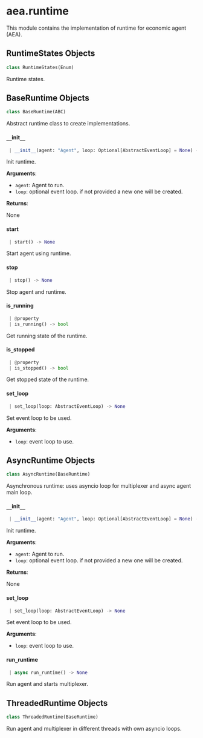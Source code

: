 <a name=".aea.runtime"></a>
# aea.runtime

This module contains the implementation of runtime for economic agent (AEA).

<a name=".aea.runtime.RuntimeStates"></a>
## RuntimeStates Objects

```python
class RuntimeStates(Enum)
```

Runtime states.

<a name=".aea.runtime.BaseRuntime"></a>
## BaseRuntime Objects

```python
class BaseRuntime(ABC)
```

Abstract runtime class to create implementations.

<a name=".aea.runtime.BaseRuntime.__init__"></a>
#### `__`init`__`

```python
 | __init__(agent: "Agent", loop: Optional[AbstractEventLoop] = None) -> None
```

Init runtime.

**Arguments**:

- `agent`: Agent to run.
- `loop`: optional event loop. if not provided a new one will be created.

**Returns**:

None

<a name=".aea.runtime.BaseRuntime.start"></a>
#### start

```python
 | start() -> None
```

Start agent using runtime.

<a name=".aea.runtime.BaseRuntime.stop"></a>
#### stop

```python
 | stop() -> None
```

Stop agent and runtime.

<a name=".aea.runtime.BaseRuntime.is_running"></a>
#### is`_`running

```python
 | @property
 | is_running() -> bool
```

Get running state of the runtime.

<a name=".aea.runtime.BaseRuntime.is_stopped"></a>
#### is`_`stopped

```python
 | @property
 | is_stopped() -> bool
```

Get stopped state of the runtime.

<a name=".aea.runtime.BaseRuntime.set_loop"></a>
#### set`_`loop

```python
 | set_loop(loop: AbstractEventLoop) -> None
```

Set event loop to be used.

**Arguments**:

- `loop`: event loop to use.

<a name=".aea.runtime.AsyncRuntime"></a>
## AsyncRuntime Objects

```python
class AsyncRuntime(BaseRuntime)
```

Asynchronous runtime: uses asyncio loop for multiplexer and async agent main loop.

<a name=".aea.runtime.AsyncRuntime.__init__"></a>
#### `__`init`__`

```python
 | __init__(agent: "Agent", loop: Optional[AbstractEventLoop] = None) -> None
```

Init runtime.

**Arguments**:

- `agent`: Agent to run.
- `loop`: optional event loop. if not provided a new one will be created.

**Returns**:

None

<a name=".aea.runtime.AsyncRuntime.set_loop"></a>
#### set`_`loop

```python
 | set_loop(loop: AbstractEventLoop) -> None
```

Set event loop to be used.

**Arguments**:

- `loop`: event loop to use.

<a name=".aea.runtime.AsyncRuntime.run_runtime"></a>
#### run`_`runtime

```python
 | async run_runtime() -> None
```

Run agent and starts multiplexer.

<a name=".aea.runtime.ThreadedRuntime"></a>
## ThreadedRuntime Objects

```python
class ThreadedRuntime(BaseRuntime)
```

Run agent and multiplexer in different threads with own asyncio loops.

